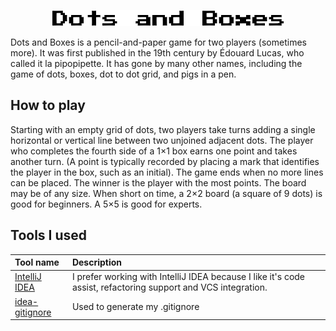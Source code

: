 <p align="center">
  <img src="./src/View/title.png" alt="Logo"
</p>

Dots and Boxes is a pencil-and-paper game for two players (sometimes more). It was first published in the 19th century by Édouard Lucas, who called it la pipopipette. It has gone by many other names, including the game of dots, boxes, dot to dot grid, and pigs in a pen.

## How to play
Starting with an empty grid of dots, two players take turns adding a single horizontal or vertical line between two unjoined adjacent dots. The player who completes the fourth side of a 1×1 box earns one point and takes another turn. (A point is typically recorded by placing a mark that identifies the player in the box, such as an initial). The game ends when no more lines can be placed. The winner is the player with the most points. The board may be of any size. When short on time, a 2×2 board (a square of 9 dots) is good for beginners. A 5×5 is good for experts.

## Tools I used

|Tool name|Description|
|:---|:---|
|[IntelliJ IDEA](https://www.jetbrains.com/idea/)| I prefer working with IntelliJ IDEA because I like it's code assist, refactoring support and VCS integration.
|[idea-gitignore](https://github.com/hsz/idea-gitignore)|Used to generate my .gitignore
